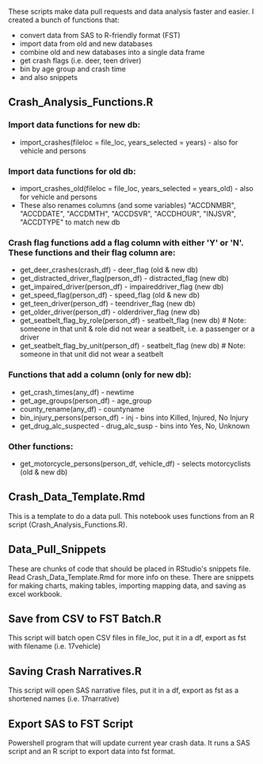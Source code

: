 These scripts make data pull requests and data analysis faster and easier. I created a bunch of functions that:
- convert data from SAS to R-friendly format (FST)
- import data from old and new databases
- combine old and new databases into a single data frame
- get crash flags (i.e. deer, teen driver)
- bin by age group and crash time
- and also snippets

## Crash_Analysis_Functions.R

### Import data functions for new db:
+ import_crashes(fileloc = file_loc, years_selected = years)         - also for vehicle and persons  

### Import data functions for old db:
+ import_crashes_old(fileloc = file_loc, years_selected = years_old) - also for vehicle and persons  
+ These also renames columns (and some variables) "ACCDNMBR", "ACCDDATE", "ACCDMTH", "ACCDSVR", "ACCDHOUR", "INJSVR", "ACCDTYPE" to match new db  

### Crash flag functions add a flag column with either 'Y' or 'N'. These functions and their flag column are:
+ get_deer_crashes(crash_df)            - deer_flag (old & new db)  
+ get_distracted_driver_flag(person_df) - distracted_flag (new db)  
+ get_impaired_driver(person_df)        - impaireddriver_flag (new db)  
+ get_speed_flag(person_df)             - speed_flag (old & new db)  
+ get_teen_driver(person_df)            - teendriver_flag (new db)  
+ get_older_driver(person_df)           - olderdriver_flag (new db)  
+ get_seatbelt_flag_by_role(person_df)  - seatbelt_flag (new db)    # Note: someone in that unit & role did not wear a seatbelt, i.e. a passenger or a driver  
+ get_seatbelt_flag_by_unit(person_df)  - seatbelt_flag (new db)    # Note: someone in that unit did not wear a seatbelt  

### Functions that add a column (only for new db):
+ get_crash_times(any_df)               - newtime  
+ get_age_groups(person_df)             - age_group  
+ county_rename(any_df)                 - countyname  
+ bin_injury_persons(person_df)         - inj - bins into Killed, Injured, No Injury
+ get_drug_alc_suspected                - drug_alc_susp - bins into Yes, No, Unknown

### Other functions:
+ get_motorcycle_persons(person_df, vehicle_df) - selects motorcyclists (old & new db)  

## Crash_Data_Template.Rmd
This is a template to do a data pull. This notebook uses functions from an R script (Crash_Analysis_Functions.R).

## Data_Pull_Snippets
These are chunks of code that should be placed in RStudio's snippets file. Read Crash_Data_Template.Rmd for more info on these.
There are snippets for making charts, making tables, importing mapping data, and saving as excel workbook.

## Save from CSV to FST Batch.R
This script will batch open CSV files in file_loc, put it in a df, export as fst with filename (i.e. 17vehicle)

## Saving Crash Narratives.R
This script will open SAS narrative files, put it in a df, export as fst as a shortened names (i.e. 17narrative)

## Export SAS to FST Script
Powershell program that will update current year crash data. It runs a SAS script and an R script to export data into fst format.